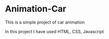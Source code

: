 # Animation-Car
This is a simple project of car animation

In this project I have used HTML, CSS, Javascript

